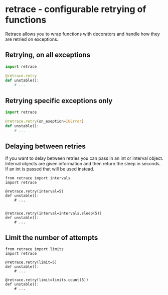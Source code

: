 # retrace - configurable retrying of functions

Retrace allows you to wrap functions with decorators and handle how they are
retried on exceptions.


## Retrying, on all exceptions

```python
import retrace

@retrace.retry
def unstable():
    # ...
```


## Retrying specific exceptions only

```python
import retrace

@retrace.retry(on_exeption=IOError)
def unstable():
    # ...
```


## Delaying between retries

If you want to delay between retries you can pass in an int or interval object.
Interval objects are given information and then return the sleep in seconds. If
an int is passed that will be used instead.

```
from retrace import intervals
import retrace

@retrace.retry(interval=5)
def unstable():
    # ...


@retrace.retry(interval=intervals.sleep(5))
def unstable():
    # ...
```


## Limit the number of attempts

```
from retrace import limits
import retrace

@retrace.retry(limit=5)
def unstable():
    # ...

@retrace.retry(limit=limits.count(5))
def unstable():
    # ...
```
